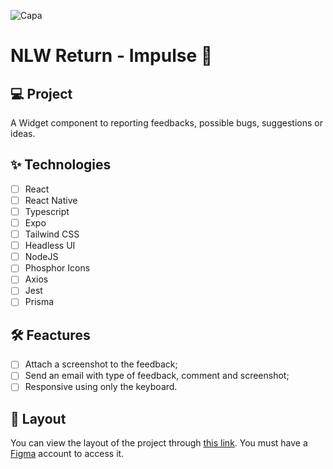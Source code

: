 ![Capa](https://user-images.githubusercontent.com/103220984/169223182-f02ee3e2-81bd-4cb3-8c2a-fb78367c84e3.png)

<h1> NLW Return - Impulse 🚀</h1>

<h2>💻 Project </h2>

A Widget component to reporting feedbacks, possible bugs, suggestions or ideas.

<h2>✨ Technologies </h2>

- [ ] React
- [ ] React Native
- [ ] Typescript
- [ ] Expo
- [ ] Tailwind CSS
- [ ] Headless UI
- [ ] NodeJS
- [ ] Phosphor Icons
- [ ] Axios
- [ ] Jest
- [ ] Prisma

<h2> 🛠️ Feactures </h2>

- [ ] Attach a screenshot to the feedback;
- [ ] Send an email with type of feedback, comment and screenshot;
- [ ] Responsive using only the keyboard.

<h2> 🔖 Layout </h2>

You can view the layout of the project through [this link](https://www.figma.com/community/file/1102912516166573468). You must have a [Figma](https://www.figma.com/) account to access it.
